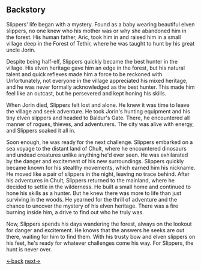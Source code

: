 ## Backstory

Slippers' life began with a mystery. Found as a baby wearing beautiful elven slippers, no one knew who his mother was or why she abandoned him in the forest. His human father, Aric, took him in and raised him in a small village deep in the Forest of Tethir, where he was taught to hunt by his great uncle Jorin.

Despite being half-elf, Slippers quickly became the best hunter in the village. His elven heritage gave him an edge in the forest, but his natural talent and quick reflexes made him a force to be reckoned with. Unfortunately, not everyone in the village appreciated his mixed heritage, and he was never formally acknowledged as the best hunter. This made him feel like an outcast, but he persevered and kept honing his skills.

When Jorin died, Slippers felt lost and alone. He knew it was time to leave the village and seek adventure. He took Jorin's hunting equipment and his tiny elven slippers and headed to Baldur's Gate. There, he encountered all manner of rogues, thieves, and adventurers. The city was alive with energy, and Slippers soaked it all in.

Soon enough, he was ready for the next challenge. Slippers embarked on a sea voyage to the distant land of Chult, where he encountered dinosaurs and undead creatures unlike anything he'd ever seen. He was exhilarated by the danger and excitement of his new surroundings. Slippers quickly became known for his stealthy movements, which earned him his nickname. He moved like a pair of slippers in the night, leaving no trace behind.
After his adventures in Chult, Slippers returned to the mainland, where he decided to settle in the wilderness. He built a small home and continued to hone his skills as a hunter. But he knew there was more to life than just surviving in the woods. He yearned for the thrill of adventure and the chance to uncover the mystery of his elven heritage. There was a fire burning inside him, a drive to find out who he truly was.

Now, Slippers spends his days wandering the forest, always on the lookout for danger and excitement. He knows that the answers he seeks are out there, waiting for him to find them. With his trusty bow and elven slippers on his feet, he's ready for whatever challenges come his way. For Slippers, the hunt is never over.

[←back](readme.md) [next→](000.md)
